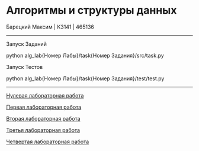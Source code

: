 # Алгоритмы и структуры данных 

Барецкий Максим | K3141 | 465136

----
Запуск Заданий

python alg_lab{Номер Лабы}/task{Номер Задания}/src/task.py

Запуск Тестов

python alg_lab{Номер Лабы}/task{Номер Задания}/test/test.py

----

[Нулевая лабораторная работа](https://github.com/bareckij/algs_labs/tree/main/alg_lab0)

[Первая лабораторная работа](https://github.com/bareckij/algs_labs/tree/main/alg_lab1)

[Вторая лабораторная работа](https://github.com/bareckij/algs_labs/tree/main/alg_lab2)

[Третья лабораторная работа](https://github.com/bareckij/algs_labs/tree/main/alg_lab3)

[Четвертая лабораторная работа](https://github.com/bareckij/algs_labs/tree/main/alg_lab4)

